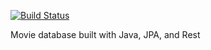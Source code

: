 [![Build Status](https://travis-ci.org/jonbertelsen/moviedb.svg?branch=master)](https://travis-ci.org/jonbertelsen/moviedb)

Movie database built with Java, JPA, and Rest

